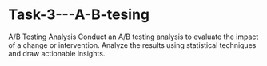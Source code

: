 # Task-3---A-B-tesing
A/B Testing Analysis Conduct an A/B testing analysis to evaluate the impact of a change or intervention. Analyze the results using statistical techniques and draw actionable insights.

